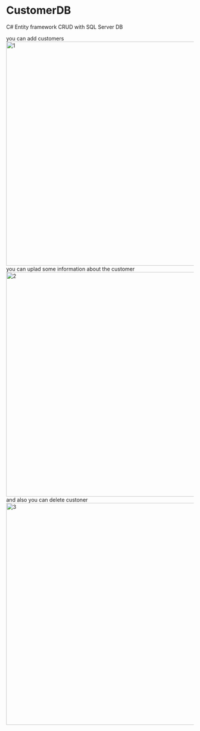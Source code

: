 # CustomerDB
C# Entity framework CRUD with SQL Server DB

you can add customers
<img width="602" alt="1" src="https://user-images.githubusercontent.com/51817049/119232111-a2402500-bb2c-11eb-9648-1e2329da5aab.PNG">
you can uplad some information about the customer
<img width="603" alt="2" src="https://user-images.githubusercontent.com/51817049/119232113-a3715200-bb2c-11eb-8663-0b6fe09663cd.PNG">
and also you can delete custoner
<img width="596" alt="3" src="https://user-images.githubusercontent.com/51817049/119232114-a3715200-bb2c-11eb-9df2-a04f25d778a9.PNG">
